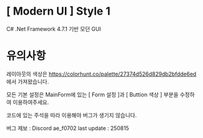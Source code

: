 # [ Modern UI ] Style 1

C# .Net Framework 4.7.1 기반 모던 GUI

# 유의사항

레이아웃의 색상은 https://colorhunt.co/palette/27374d526d829db2bfdde6ed 에서 가져왔습니다.

모든 기본 설정은 MainForm에 있는 [ Form 설정 ]과 [ Buttion 색상 ] 부분을 수정하여 이용하여주세요.

코드에 있는 주석을 따라 이용해야 버그가 생기지 않습니다.

버그 제보 : 
Discord ae_f0702
last update : 250815
